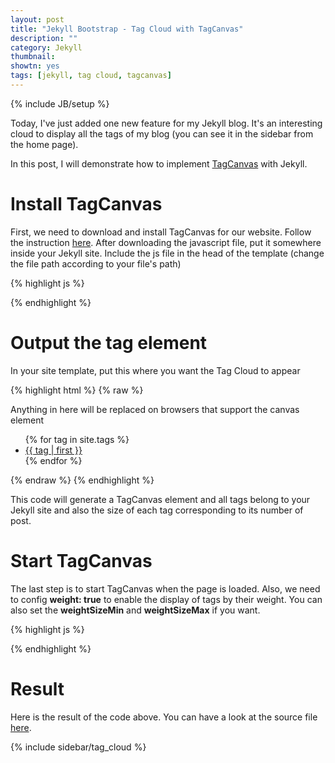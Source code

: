 ```yaml
---
layout: post
title: "Jekyll Bootstrap - Tag Cloud with TagCanvas"
description: ""
category: Jekyll
thumbnail: 
showtn: yes
tags: [jekyll, tag cloud, tagcanvas]
---
```

{% include JB/setup %}

Today, I've just added one new feature for my Jekyll blog. It's an interesting
cloud to display all the tags of my blog (you can see it in the sidebar from the
home page).

In this post, I will demonstrate how to implement
[TagCanvas](http://www.goat1000.com/tagcanvas.php) with Jekyll.

# Install TagCanvas

First, we need to download and install TagCanvas for our website. Follow the
instruction [here](http://www.goat1000.com/tagcanvas-install.php). After
downloading the javascript file, put it somewhere inside your Jekyll site.
Include the js file in the head of the template (change the file path according
to your file's path)

{% highlight js %}
<script src="{{ "{{ ASSET_PATH "}}}}/jquery/jquery-1.8.3.min.js"></script>
<script src="{{ "{{ ASSET_PATH "}}}}/tagcanvas/jquery.tagcanvas.min.js"></script>
{% endhighlight %}

# Output the tag element

In your site template, put this where you want the Tag Cloud to appear

{% highlight html %}
{% raw %}
<div id="myCanvasContainer">
  <canvas width="300" height="300" id="myCanvas">
    <p>Anything in here will be replaced on browsers that support the canvas element</p>
  </canvas>
</div>
<div id="tags">
  <ul>
	{% for tag in site.tags %}
		<li>
		  <a href="/tags.html#{{ tag | first}}-ref"
			 style="font-size: {{tag | last | size | times:100 | divided_by:site.tags.size}}pt">
			{{ tag | first }}
		  </a>
		</li>
	{% endfor %}
  </ul>
</div>
{% endraw %}
{% endhighlight %}

<!-- more -->

This code will generate a TagCanvas element and all tags belong to your Jekyll
site and also the size of each tag corresponding to its number of post.

# Start TagCanvas

The last step is to start TagCanvas when the page is loaded. Also, we need to
config **weight: true** to enable the display of tags by their weight. You can
also set the **weightSizeMin** and **weightSizeMax** if you want.

{% highlight js %}
<script type="text/javascript">
  $(document).ready(function() {
  if(!$('#myCanvas').tagcanvas({
  textColour: '#157ab5',
  outlineColour: '#ff00ff',
  reverse: true,
  depth: 0.8,
  weight: true,
  weightSizeMin: 10,
  weightSizeMax: 40,
  wheelZoom: false,
  maxSpeed: 0.05
  },'tags')) {
  // something went wrong, hide the canvas container
  $('#myCanvasContainer').hide();
  }
  });
</script>
{% endhighlight %}

# Result

Here is the result of the code above. You can have a look at the source file
[here](https://github.com/tommytxtruong/tommytxtruong.github.com/blob/master/_includes/sidebar/tag_cloud).

{% include sidebar/tag_cloud %}
